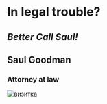 # In legal trouble?

## _Better Call Saul!_

## Saul Goodman

### Attorney at law

![визитка](https://github.com/BlokhinArtem/DZ3-3/assets/160058521/81ab6117-5469-46fe-a23b-64b84ae89507)
